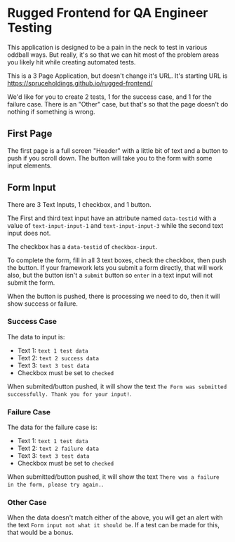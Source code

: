 # Rugged Frontend for QA Engineer Testing

This application is designed to be a pain in the neck to test in various oddball ways. But really, it's so that we can hit most of the problem areas you likely hit while creating automated tests.

This is a 3 Page Application, but doesn't change it's URL. It's starting URL is https://spruceholdings.github.io/rugged-frontend/

We'd like for you to create 2 tests, 1 for the success case, and 1 for the failure case. There is an "Other" case, but that's so that the page doesn't do nothing if something is wrong.

## First Page

The first page is a full screen "Header" with a little bit of text and a button to push if you scroll down. The button will take you to the form with some input elements.

## Form Input

There are 3 Text Inputs, 1 checkbox, and 1 button.

The First and third text input have an attribute named `data-testid` with a value of `text-input-input-1` and `text-input-input-3` while the second text input does not.

The checkbox has a `data-testid` of `checkbox-input`.

To complete the form, fill in all 3 text boxes, check the checkbox, then push the button. If your framework lets you submit a form directly, that will work also, but the button isn't a `submit` button so `enter` in a text input will not submit the form.

When the button is pushed, there is processing we need to do, then it will show success or failure.

### Success Case

The data to input is:

- Text 1: `text 1 test data`
- Text 2: `text 2 success data`
- Text 3: `text 3 test data`
- Checkbox must be set to `checked`

When submited/button pushed, it will show the text `The Form was submitted successfully. Thank you for your input!`.

### Failure Case

The data for the failure case is:

- Text 1: `text 1 test data`
- Text 2: `text 2 failure data`
- Text 3: `text 3 test data`
- Checkbox must be set to `checked`

When submitted/button pushed, it will show the text `There was a failure in the form, please try again.`.

### Other Case

When the data doesn't match either of the above, you will get an alert with the text `Form input not what it should be`. If a test can be made for this, that would be a bonus.
